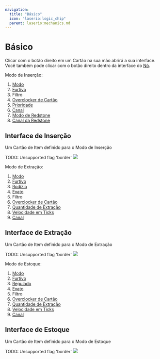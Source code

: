 ```yaml
---
navigation:
  title: "Básico"
  icon: "laserio:logic_chip"
  parent: laserio:mechanics.md
---
```


# Básico

Clicar com o botão direito em um Cartão na sua mão abrirá a sua interface. Você também pode clicar com o botão direito dentro da interface do [Nó](./laser_node.md).

Modo de Inserção:
1. [Modo](./modes.md)
2. [Furtivo](./sneaky.md)
3. Filtro
4. [Overclocker de Cartão](./overclocker_card.md)
5. [Prioridade](./priority.md)
6. [Canal](./channel.md)
7. [Modo de Redstone](./redstonemode.md)
8. [Canal da Redstone](./redstonechannel.md)

## Interface de Inserção

Um Cartão de Item definido para o Modo de Inserção

TODO: Unsupported flag 'border'
![](basics1.png)

Modo de Extração:

1. [Modo](./modes.md)
2. [Furtivo](./sneaky.md)
3. [Rodízio](./roundrobin.md)
4. [Exato](./exact.md)
5. Filtro
6. [Overclocker de Cartão](./overclocker_card.md)
7. [Quantidade de Extração](./extractamount.md)
8. [Velocidade em Ticks](./tickspeed.md)
9. [Canal](./channel.md)

## Interface de Extração

Um Cartão de Item definido para o Modo de Extração

TODO: Unsupported flag 'border'
![](basics-extract.png)

Modo de Estoque:

1. [Modo](./modes.md)
2. [Furtivo](./sneaky.md)
3. [Regulado](./regulate.md)
4. [Exato](./exact.md)
5. Filtro
6. [Overclocker de Cartão](./overclocker_card.md)
7. [Quantidade de Extração](./extractamount.md)
8. [Velocidade em Ticks](./tickspeed.md)
9. [Canal](./channel.md)

## Interface de Estoque

Um Cartão de Item definido para o Modo de Estoque

TODO: Unsupported flag 'border'
![](basics-stock.png)

